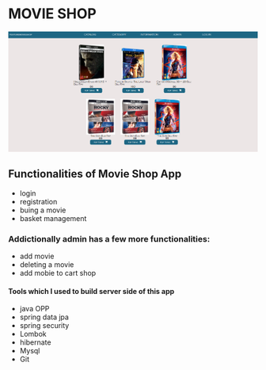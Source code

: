 ﻿# MOVIE SHOP 

![alt text](src/main/resources/static/img/aplikacja.png)

## Functionalities of Movie Shop App
* login
* registration
* buing a movie
* basket management

### Addictionally admin has a few more functionalities:
* add movie
* deleting a movie
* add mobie to cart shop

#### Tools which I used to build server side of this app
* java OPP
* spring data jpa
* spring security
* Lombok
* hibernate
* Mysql
* Git

